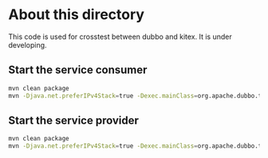 # About this directory

This code is used for crosstest between dubbo and kitex. It is under developing.

## Start the service consumer

```bash
mvn clean package
mvn -Djava.net.preferIPv4Stack=true -Dexec.mainClass=org.apache.dubbo.tests.client.Application exec:java
```

## Start the service provider

```bash
mvn clean package
mvn -Djava.net.preferIPv4Stack=true -Dexec.mainClass=org.apache.dubbo.tests.provider.Application exec:java
```
